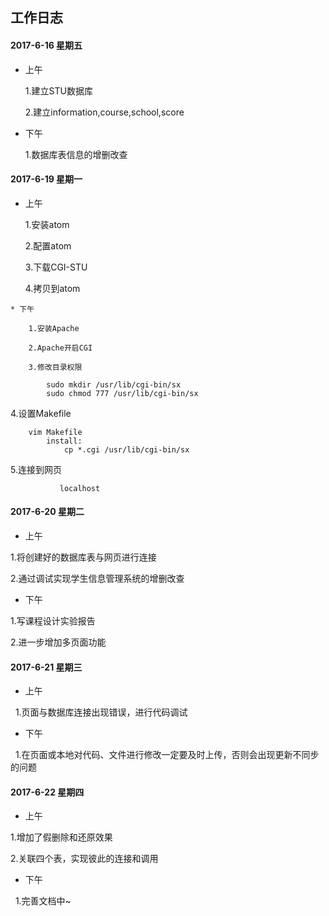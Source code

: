 ## 工作日志

#### 2017-6-16  星期五
    
   * 上午
   
        1.建立STU数据库
	
        2.建立information,course,school,score
   
   * 下午
   
        1.数据库表信息的增删改查
	
   
        
#### 2017-6-19  星期一
    
   * 上午
   
        1.安装atom
	
        2.配置atom
	
        3.下载CGI-STU
	
        4.拷贝到atom
   
    
    * 下午
    
        1.安装Apache
	
        2.Apache开启CGI
	
        3.修改目录权限
	
```linux
        sudo mkdir /usr/lib/cgi-bin/sx
        sudo chmod 777 /usr/lib/cgi-bin/sx
```	 


4.设置Makefile

```linux
	vim Makefile
       	install:	 
	       	cp *.cgi /usr/lib/cgi-bin/sx
```	

5.连接到网页
	
```linux
           localhost
```
        
#### 2017-6-20  星期二
    
  * 上午
   
1.将创建好的数据库表与网页进行连接

2.通过调试实现学生信息管理系统的增删改查
	
	
   * 下午

1.写课程设计实验报告
	
2.进一步增加多页面功能
	
	
		
#### 2017-6-21  星期三

	
   * 上午
     
   	1.页面与数据库连接出现错误，进行代码调试
	
   * 下午
   
   	1.在页面或本地对代码、文件进行修改一定要及时上传，否则会出现更新不同步的问题
	
#### 2017-6-22 星期四


   * 上午
   
   1.增加了假删除和还原效果
	
   2.关联四个表，实现彼此的连接和调用
	
	
   *  下午
    
    	1.完善文档中~
    
    
    

    
 

